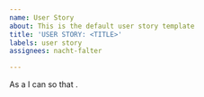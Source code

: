 ```yaml
---
name: User Story
about: This is the default user story template
title: 'USER STORY: <TITLE>'
labels: user story
assignees: nacht-falter

---
```


As a **<role>** I can **<capability>** so that **<receive benefit>**.
